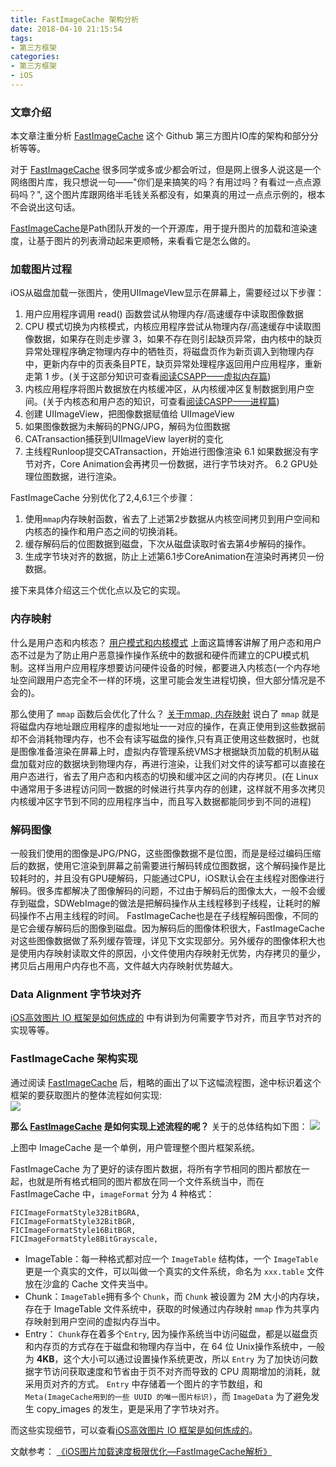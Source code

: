 ```yaml
---
title: FastImageCache 架构分析
date: 2018-04-10 21:15:54
tags:
- 第三方框架
categories: 
- 第三方框架
- iOS
---
```

### 文章介绍
本文章注重分析 [FastImageCache](https://github.com/path/FastImageCache) 这个 Github 第三方图片IO库的架构和部分分析等等。
<!-- more -->
对于 [FastImageCache](https://github.com/path/FastImageCache) 很多同学或多或少都会听过，但是网上很多人说这是一个网络图片库，我只想说一句——"你们是来搞笑的吗？有用过吗？有看过一点点源码吗？", 这个图片库跟网络半毛钱关系都没有，如果真的用过一点点示例的，根本不会说出这句话。

[FastImageCache](https://github.com/path/FastImageCache)是Path团队开发的一个开源库，用于提升图片的加载和渲染速度，让基于图片的列表滑动起来更顺畅，来看看它是怎么做的。

### 加载图片过程
iOS从磁盘加载一张图片，使用UIImageVIew显示在屏幕上，需要经过以下步骤：

1. 用户应用程序调用 read() 函数尝试从物理内存/高速缓存中读取图像数据
2. CPU 模式切换为内核模式，内核应用程序尝试从物理内存/高速缓存中读取图像数据，如果存在则走步骤 3，如果不存在则引起缺页异常，由内核中的缺页异常处理程序确定物理内存中的牺牲页，将磁盘页作为新页调入到物理内存中，更新内存中的页表条目PTE，缺页异常处理程序返回用户应用程序，重新走第 1 步。(关于这部分知识可查看[阅读CSAPP——虚拟内存篇](https://simplecodesky.com/2018/04/03/virtual-memory-from-csapp/))
3. 内核应用程序将图片数据放在内核缓冲区，从内核缓冲区复制数据到用户空间。(关于内核态和用户态的知识，可查看[阅读CASPP——进程篇]())
4. 创建 UIImageView，把图像数据赋值给 UIImageView
5. 如果图像数据为未解码的PNG/JPG，解码为位图数据
6. CATransaction捕获到UIImageView layer树的变化
7. 主线程Runloop提交CATransaction，开始进行图像渲染
	6.1 如果数据没有字节对齐，Core Animation会再拷贝一份数据，进行字节块对齐。
	6.2 GPU处理位图数据，进行渲染。
	
FastImageCache 分别优化了2,4,6.1三个步骤：

1.	使用`mmap`内存映射函数，省去了上述第2步数据从内核空间拷贝到用户空间和内核态的操作和用户态之间的切换消耗。
2.	缓存解码后的位图数据到磁盘，下次从磁盘读取时省去第4步解码的操作。
3.	生成字节块对齐的数据，防止上述第6.1步CoreAnimation在渲染时再拷贝一份数据。

接下来具体介绍这三个优化点以及它的实现。

### 内存映射
什么是用户态和内核态？
[用户模式和内核模式](https://simplecodesky.com/2018/04/03/process-from-csapp/###用户模式和内核模式)
上面这篇博客讲解了用户态和用户态不过是为了防止用户恶意操作操作系统中的数据和硬件而建立的CPU模式机制。这样当用户应用程序想要访问硬件设备的时候，都要进入内核态(一个内存地址空间跟用户态完全不一样的环境，这里可能会发生进程切换，但大部分情况是不会的)。

那么使用了 `mmap` 函数后会优化了什么？
[关于mmap, 内存映射](https://simplecodesky.com/2018/04/03/virtual-memory-from-csapp/)
说白了 `mmap` 就是将磁盘内存地址跟应用程序的虚拟地址一一对应的操作，在真正使用到这些数据前却不会消耗物理内存，也不会有读写磁盘的操作,只有真正使用这些数据时，也就是图像准备渲染在屏幕上时，虚拟内存管理系统VMS才根据缺页加载的机制从磁盘加载对应的数据块到物理内存，再进行渲染，让我们对文件的读写都可以直接在用户态进行，省去了用户态和内核态的切换和缓冲区之间的内存拷贝。(在 Linux 中通常用于多进程访问同一数据的时候进行共享内存的创建，这样就不用多次拷贝内核缓冲区字节到不同的应用程序当中，而且写入数据都能同步到不同的进程)

### 解码图像
一般我们使用的图像是JPG/PNG，这些图像数据不是位图，而是是经过编码压缩后的数据，使用它渲染到屏幕之前需要进行解码转成位图数据，这个解码操作是比较耗时的，并且没有GPU硬解码，只能通过CPU，iOS默认会在主线程对图像进行解码。很多库都解决了图像解码的问题，不过由于解码后的图像太大，一般不会缓存到磁盘，SDWebImage的做法是把解码操作从主线程移到子线程，让耗时的解码操作不占用主线程的时间。
FastImageCache也是在子线程解码图像，不同的是它会缓存解码后的图像到磁盘。因为解码后的图像体积很大，FastImageCache对这些图像数据做了系列缓存管理，详见下文实现部分。另外缓存的图像体积大也是使用内存映射读取文件的原因，小文件使用内存映射无优势，内存拷贝的量少，拷贝后占用用户内存也不高，文件越大内存映射优势越大。

### Data Alignment 字节块对齐
[iOS高效图片 IO 框架是如何炼成的](https://simplecodesky.com/2018/04/10/ios-efficient-image-io/) 中有讲到为何需要字节对齐，而且字节对齐的实现等等。

### FastImageCache 架构实现
通过阅读 [FastImageCache](https://github.com/path/FastImageCache) 后，粗略的画出了以下这幅流程图，途中标识着这个框架的要获取图片的整体流程如何实现:  
![](/images/ios-fastimagecache-opensource-interpretation/1523356546052.jpg)


**那么 [FastImageCache](https://github.com/path/FastImageCache) 是如何实现上述流程的呢？**
关于的总体结构如下图：
![](/images/ios-fastimagecache-opensource-interpretation/fastImageCache3.png)

上图中 ImageCache 是一个单例，用户管理整个图片框架系统。

FastImageCache 为了更好的读存图片数据，将所有字节相同的图片都放在一起，也就是所有格式相同的图片都放在同一个文件系统当中，而在 FastImageCache 中，`imageFormat` 分为 4 种格式：
```
FICImageFormatStyle32BitBGRA,
FICImageFormatStyle32BitBGR,
FICImageFormatStyle16BitBGR,
FICImageFormatStyle8BitGrayscale,
```

* ImageTable：每一种格式都对应一个 `ImageTable` 结构体，一个 `ImageTable` 更是一个真实的文件，可以叫做一个真实的文件系统，命名为 `xxx.table` 文件放在沙盒的 Cache 文件夹当中。
* Chunk：`ImageTable`拥有多个 `Chunk`，而 `Chunk` 被设置为 2M 大小的内存块，存在于 ImageTable 文件系统中，获取的时候通过内存映射 `mmap` 作为共享内存映射到用户空间的虚拟内存当中。
* Entry： `Chunk`存在着多个`Entry`, 因为操作系统当中访问磁盘，都是以磁盘页和内存页的方式存在于磁盘和物理内存当中，在 64 位 Unix操作系统中，一般为 **4KB**，这个大小可以通过设置操作系统更改，所以 `Entry` 为了加快访问数据字节访问获取速度和节省由于页不对齐而导致的 CPU 周期增加的消耗，就采用页对齐的方式。
`Entry` 中存储着一个图片的字节数组，和 `Meta(ImageCache用到的一些 UUID 的唯一图片标识)`，而 `ImageData` 为了避免发生 copy_images 的发生，更是采用了字节块对齐。

而这些实现细节，可以查看[iOS高效图片 IO 框架是如何炼成的](https://simplecodesky.com/2018/04/10/ios-efficient-image-io/)。

文献参考：
[《iOS图片加载速度极限优化—FastImageCache解析》](https://blog.cnbang.net/tech/2578/)

